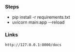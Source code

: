 ### Steps
* pip install -r requirements.txt
* uvicorn main:app --reload

### Links
    http://127.0.0.1:8000/docs